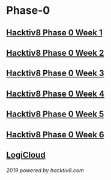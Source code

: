 <h1>Phase-0</h1>
<h2><a href='https://github.com/anggabanny/h8-p0-w1'>Hacktiv8 Phase 0 Week 1</a></h2>
<h2><a href='https://github.com/anggabanny/h8-p0-w2'>Hacktiv8 Phase 0 Week 2</a></h2>
<h2><a href='https://github.com/anggabanny/h8-p0-w3'>Hacktiv8 Phase 0 Week 3</a></h2>
<h2><a href='https://github.com/anggabanny/h8-p0-w4'>Hacktiv8 Phase 0 Week 4</a></h2>
<h2><a href='https://github.com/anggabanny/h8-p0-w5'>Hacktiv8 Phase 0 Week 5</a></h2>
<h2><a href='https://github.com/anggabanny/h8-p0-w6'>Hacktiv8 Phase 0 Week 6</a></h2>
<h2><a href='https://github.com/anggabanny/brain-challenge'>LogiCloud</a></h2>

<h6>2019 powered by hacktiv8.com</h6>
